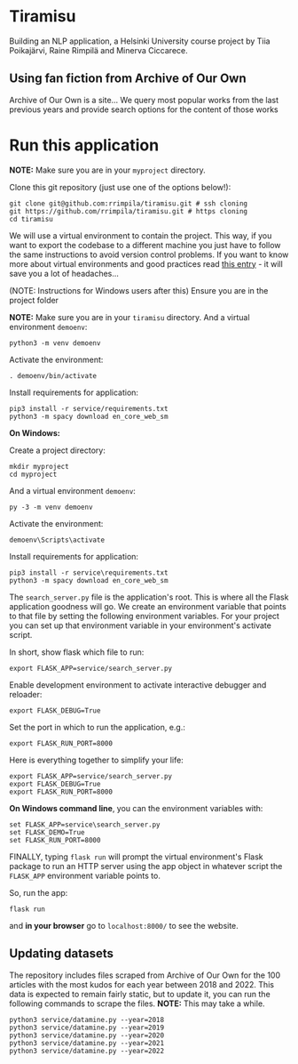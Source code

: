 # Tiramisu
Building an NLP application, a Helsinki University course project by Tiia Poikajärvi, Raine Rimpilä and Minerva Ciccarece.

## Using fan fiction from Archive of Our Own

Archive of Our Own is a site... We query most popular works from the last previous years and provide search options for the content of those works

# Run this application

__NOTE:__ Make sure you are in your `myproject` directory.

Clone this git repository (just use one of the options below!):

```
git clone git@github.com:rrimpila/tiramisu.git # ssh cloning
git https://github.com/rrimpila/tiramisu.git # https cloning
cd tiramisu
```

We will use a virtual environment to contain the project. This way, if you want to export the codebase to a different machine you just have to follow the same instructions to avoid version control problems. If you want to know more about virtual environments and good practices read [this entry](https://docs.python-guide.org/dev/virtualenvs/) - it will save you a lot of headaches...

(NOTE: Instructions for Windows users after this)
Ensure you are in the project folder

__NOTE:__ Make sure you are in your `tiramisu` directory.
And a virtual environment `demoenv`:

```
python3 -m venv demoenv
```

Activate the environment:

```
. demoenv/bin/activate
```

Install requirements for application:

```
pip3 install -r service/requirements.txt
python3 -m spacy download en_core_web_sm
```

__On Windows:__

Create a project directory:

```
mkdir myproject
cd myproject
```

And a virtual environment `demoenv`:

```
py -3 -m venv demoenv
```

Activate the environment:

```
demoenv\Scripts\activate
```

Install requirements for application:

```
pip3 install -r service\requirements.txt
python3 -m spacy download en_core_web_sm

```

The `search_server.py` file is the application's root. This is where all the Flask application goodness will go.  We create an environment variable that points to that file by setting the following environment variables. For your project you can set up that environment variable in your environment's activate script.


In short, show flask which file to run:

```
export FLASK_APP=service/search_server.py
```

Enable development environment to activate interactive debugger and reloader:

```
export FLASK_DEBUG=True
```

Set the port in which to run the application, e.g.:

```
export FLASK_RUN_PORT=8000
```

Here is everything together to simplify your life:
```
export FLASK_APP=service/search_server.py
export FLASK_DEBUG=True
export FLASK_RUN_PORT=8000
```

__On Windows command line__, you can the environment variables with:

```
set FLASK_APP=service\search_server.py
set FLASK_DEMO=True
set FLASK_RUN_PORT=8000
```


FINALLY, typing `flask run` will prompt the virtual environment's Flask package to run an HTTP server using the app object in whatever script the `FLASK_APP` environment variable points to.

So, run the app:

```
flask run
```

and __in your browser__ go to `localhost:8000/` to see the website.

## Updating datasets

The repository includes files scraped from Archive of Our Own for the 100 articles with the most kudos for each year between 2018 and 2022. This data is expected to remain fairly static, but to update it, you can run the following commands to scrape the files.
__NOTE:__ This may take a while.

```
python3 service/datamine.py --year=2018
python3 service/datamine.py --year=2019
python3 service/datamine.py --year=2020
python3 service/datamine.py --year=2021
python3 service/datamine.py --year=2022

```
